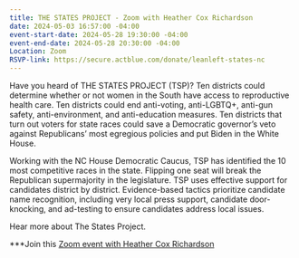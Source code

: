 ```yaml
---
title: THE STATES PROJECT - Zoom with Heather Cox Richardson
date: 2024-05-03 16:57:00 -04:00
event-start-date: 2024-05-28 19:30:00 -04:00
event-end-date: 2024-05-28 20:30:00 -04:00
Location: Zoom
RSVP-link: https://secure.actblue.com/donate/leanleft-states-nc
---
```


Have you heard of THE STATES PROJECT (TSP)?
Ten districts could determine whether or not women in the South have access to reproductive health care. Ten districts could end anti-voting, anti-LGBTQ+, anti-gun safety, anti-environment, and anti-education measures. Ten districts that turn out voters for state races could save a Democratic governor’s veto against Republicans’ most egregious policies and put Biden in the White House.

Working with the NC House Democratic Caucus, TSP has identified the 10 most competitive races in the state. Flipping one seat will break the Republican supermajority in the legislature. TSP uses effective support for candidates district by district. Evidence-based tactics prioritize candidate name recognition, including very local press support, candidate door-knocking, and ad-testing to ensure candidates address local issues.

Hear more about The States Project.

***Join this [Zoom event with Heather Cox Richardson]([https://secure.actblue.com/donate/leanleft-states-nc])
